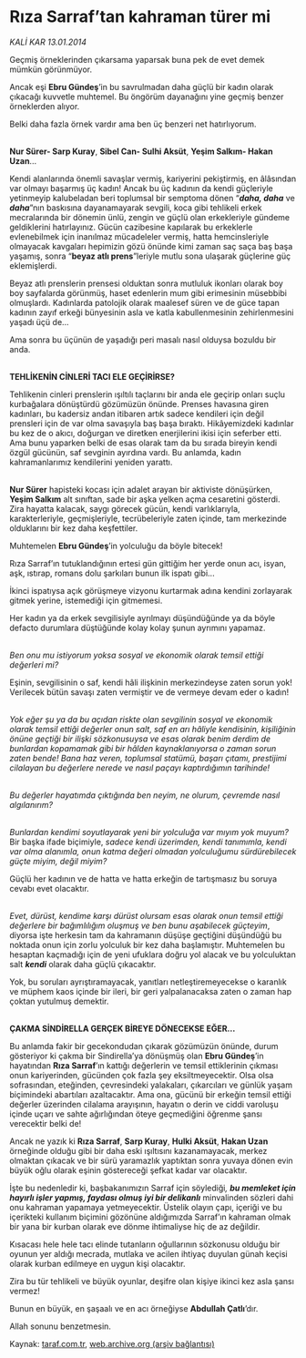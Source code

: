 # Rıza Sarraf’tan kahraman türer mi

*KALİ KAR 13.01.2014*

<div class="yazi"><p>Geçmiş örneklerinden çıkarsama yaparsak buna pek de evet demek mümkün görünmüyor.</p>
<p>Ancak eşi <b>Ebru Gündeş</b>’in bu savrulmadan daha güçlü bir kadın olarak çıkacağı kuvvetle muhtemel. Bu öngörüm dayanağını yine geçmiş benzer örneklerden alıyor. </p>
<p>Belki daha fazla örnek vardır ama ben üç benzeri net hatırlıyorum.</p>
<p><b><br/>Nur Sürer- Sarp Kuray</b>, <b>Sibel Can- Sulhi Aksüt</b>, <b>Yeşim Salkım- Hakan Uzan</b>...</p>
<p>Kendi alanlarında önemli savaşlar vermiş, kariyerini pekiştirmiş, en âlâsından var olmayı başarmış üç kadın! Ancak bu üç kadının da kendi güçleriyle yetinmeyip kalubeladan beri toplumsal bir semptoma dönen “<b><i>daha, daha</i></b> ve <b><i>daha</i></b>”nın baskısına dayanamayarak sevgili, koca gibi tehlikeli erkek mecralarında bir dönemin ünlü, zengin ve güçlü olan erkekleriyle gündeme geldiklerini hatırlayınız. Gücün cazibesine kapılarak bu erkeklerle evlenebilmek için inanılmaz mücadeleler vermiş, hatta hemcinsleriyle olmayacak kavgaları hepimizin gözü önünde kimi zaman saç saça baş başa yaşamış, sonra “<b>beyaz atlı prens</b>”leriyle mutlu sona ulaşarak güçlerine güç eklemişlerdi. </p>
<p>Beyaz atlı prenslerin prensesi olduktan sonra mutluluk ikonları olarak boy boy sayfalarda görünmüş, haset edenlerin mum gibi erimesinin müsebbibi olmuşlardı. Kadınlarda patolojik olarak maalesef süren ve de güce tapan kadının zayıf erkeği bünyesinin asla ve katla kabullenmesinin zehirlenmesini yaşadı üçü de...</p>
<p>Ama sonra bu üçünün de yaşadığı peri masalı nasıl olduysa bozuldu bir anda.</p>
<p><b><br/>TEHLİKENİN CİNLERİ TACI ELE GEÇİRİRSE?</b></p>
<p>Tehlikenin cinleri prenslerin ışıltılı taçlarını bir anda ele geçirip onları suçlu kurbağalara dönüştürdü gözümüzün önünde. Prenses havasına giren kadınları, bu kadersiz andan itibaren artık sadece kendileri için değil prensleri için de var olma savaşıyla baş başa bıraktı. Hikâyemizdeki kadınlar bu kez de o akıcı, doğurgan ve diretken enerjilerini ikisi için seferber etti. Ama bunu yaparken belki de esas olarak tam da bu sırada bireyin kendi özgül gücünün, saf sevginin ayırdına vardı. Bu anlamda, kadın kahramanlarımız kendilerini yeniden yarattı. </p>
<p><b><br/>Nur Sürer</b> hapisteki kocası için adalet arayan bir aktiviste dönüşürken, <b>Yeşim Salkım</b> alt sınıftan, sade bir aşka yelken açma cesaretini gösterdi. Zira hayatta kalacak, saygı görecek gücün, kendi varlıklarıyla, karakterleriyle, geçmişleriyle, tecrübeleriyle zaten içinde, tam merkezinde olduklarını bir kez daha keşfettiler. </p>
<p>Muhtemelen <b>Ebru Gündeş</b>’in yolculuğu da böyle bitecek!</p>
<p>Rıza Sarraf’ın tutuklandığının ertesi gün gittiğim her yerde onun acı, isyan, aşk, ıstırap, romans dolu şarkıları bunun ilk ispatı gibi... </p>
<p>İkinci ispatıysa açık görüşmeye vizyonu kurtarmak adına kendini zorlayarak gitmek yerine, istemediği için gitmemesi. </p>
<p>Her kadın ya da erkek sevgilisiyle ayrılmayı düşündüğünde ya da böyle defacto durumlara düştüğünde kolay kolay şunun ayrımını yapamaz. </p>
<p><i><br/>Ben onu mu istiyorum yoksa sosyal ve ekonomik olarak temsil ettiği değerleri mi? </i></p>
<p>Eşinin, sevgilisinin o saf, kendi hâli ilişkinin merkezindeyse zaten sorun yok! Verilecek bütün savaşı zaten vermiştir ve de vermeye devam eder o kadın! </p>
<p><i><br/>Yok eğer şu ya da bu açıdan riskte olan sevgilinin sosyal ve ekonomik olarak temsil ettiği değerler onun salt, saf en arı hâliyle kendisinin, kişiliğinin önüne geçtiği bir ilişki sözkonusuysa ve esas olarak benim derdim de bunlardan kopamamak gibi bir hâlden kaynaklanıyorsa o zaman sorun zaten bende! Bana haz veren, toplumsal statümü, başarı çıtamı, prestijimi cilalayan bu değerlere nerede ve nasıl paçayı kaptırdığımın tarihinde! </i></p>
<p><i><br/>Bu değerler hayatımda çıktığında ben neyim, ne olurum, çevremde nasıl algılanırım?</i></p>
<p><i><br/>Bunlardan kendimi soyutlayarak yeni bir yolculuğa var mıyım yok muyum? </i>Bir başka ifade biçimiyle, <i>sadece kendi üzerimden, kendi tanımımla, kendi var olma alanımla, onun katma değeri olmadan yolculuğumu sürdürebilecek güçte miyim, değil miyim?</i></p>
<p>Güçlü her kadının ve de hatta ve hatta erkeğin de tartışmasız bu soruya cevabı evet olacaktır. </p>
<p><i><br/>Evet, dürüst, kendime karşı dürüst olursam esas olarak onun temsil ettiği değerlere bir bağımlılığım oluşmuş ve ben bunu aşabilecek güçteyim</i>, diyorsa işte herkesin tam da kahramanın düşüşe geçtiğini düşündüğü bu noktada onun için zorlu yolculuk bir kez daha başlamıştır. Muhtemelen bu hesaptan kaçmadığı için de yeni ufuklara doğru yol alacak ve bu yolculuktan salt <b><i>kendi</i></b> olarak daha güçlü çıkacaktır.</p>
<p>Yok, bu soruları ayrıştıramayacak, yanıtları netleştiremeyecekse o karanlık ve müphem kaos içinde bir ileri, bir geri yalpalanacaksa zaten o zaman hap çoktan yutulmuş demektir. </p>
<p><b><br/>ÇAKMA SİNDİRELLA GERÇEK BİREYE DÖNECEKSE EĞER...</b></p>
<p>Bu anlamda fakir bir gecekondudan çıkarak gözümüzün önünde, durum gösteriyor ki çakma bir Sindirella’ya dönüşmüş olan <b>Ebru Gündeş</b>’in hayatından <b>Rıza Sarraf</b>’ın kattığı değerlerin ve temsil ettiklerinin çıkması onun kariyerinden, gücünden çok fazla şey eksiltmeyecektir. Olsa olsa sofrasından, eteğinden, çevresindeki yalakaları, çıkarcıları ve günlük yaşam biçimindeki abartıları azaltacaktır. Ama ona, gücünü bir erkeğin temsil ettiği değerler üzerinden cilalama arayışının, hayatın o derin ve ciddi varoluşu içinde uçarı ve sahte ağırlığından öteye geçmediğini öğrenme şansı verecektir belki de! </p>
<p>Ancak ne yazık ki <b>Rıza Sarraf</b>, <b>Sarp Kuray</b>, <b>Hulki Aksüt</b>, <b>Hakan Uzan</b> örneğinde olduğu gibi bir daha eski ışıltısını kazanamayacak, merkez olmaktan çıkacak ve bir sürü yaramazlık yaptıktan sonra yuvaya dönen evin büyük oğlu olarak eşinin göstereceği şefkat kadar var olacaktır. </p>
<p>İşte bu nedenledir ki, başbakanımızın Sarraf için söylediği<i>, <b>bu memleket için hayırlı işler yapmış, faydası olmuş iyi bir delikanlı</b></i> minvalinden sözleri dahi onu kahraman yapamaya yetmeyecektir. Üstelik olayın çapı, içeriği ve bu içerikteki kullanım biçimini gözönüne aldığımızda Sarraf’ın kahraman olmak bir yana bir kurban olarak eve dönme ihtimaliyse hiç de az değildir. </p>
<p>Kısacası hele hele tacı elinde tutanların oğullarının sözkonusu olduğu bir oyunun yer aldığı mecrada, mutlaka ve acilen ihtiyaç duyulan günah keçisi olarak kurban edilmeye en uygun kişi olacaktır. </p>
<p>Zira bu tür tehlikeli ve büyük oyunlar, deşifre olan kişiye ikinci kez asla şansı vermez!</p>
<p>Bunun en büyük, en şaşaalı ve en acı örneğiyse <b>Abdullah Çatlı</b>’dır.</p>
<p>Allah sonunu benzetmesin.</p>
</div>

Kaynak: [taraf.com.tr](http://www.taraf.com.tr:80/kali-kar/makale-riza-sarraf-tan-kahraman-turer-mi.htm), [web.archive.org (arşiv bağlantısı)](http://web.archive.org/web/20140116043445/http://www.taraf.com.tr:80/kali-kar/makale-riza-sarraf-tan-kahraman-turer-mi.htm)
